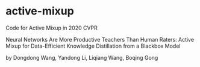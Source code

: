 # active-mixup
Code for Active Mixup in 2020 CVPR


Neural Networks Are More Productive Teachers Than Human Raters:
Active Mixup for Data-Efficient Knowledge Distillation from a Blackbox Model

by Dongdong Wang, Yandong Li, Liqiang Wang, Boqing Gong
